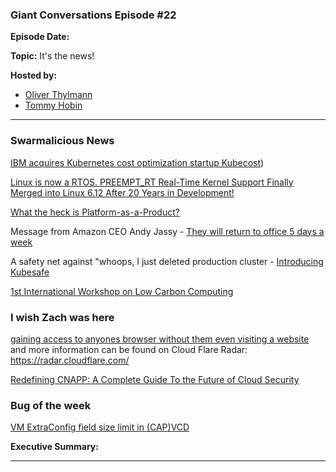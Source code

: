### Giant Conversations Episode #22

**Episode Date:**

**Topic:** It's the news!

**Hosted by:** 

* [Oliver Thylmann](https://twitter.com/othylmann)
* [Tommy Hobin](https://twitter.com/tommyhobin)

------------------------------------------------------------------------------------------------------------------------------


### Swarmalicious News 

[IBM acquires Kubernetes cost optimization startup Kubecost](https://techcrunch.com/2024/09/17/ibm-acquires-kubernetes-cost-optimization-startup-kubecost/))

[Linux is now a RTOS. PREEMPT_RT Real-Time Kernel Support Finally Merged into Linux 6.12 After 20 Years in Development!](https://www.reddit.com/r/linux/comments/1fl88vk/comment/lo11mhw/?context=3&share_id=zzCXZmHFST4VfNsNo1SR8&utm_content=1&utm_medium=ios_app&utm_name=ioscss&utm_source=share&utm_term=1)

[What the heck is Platform-as-a-Product?](https://www.youtube.com/watch?v=t5LCrTxPDgQ)

Message from Amazon CEO Andy Jassy - [They will return to office 5 days a week](https://www.aboutamazon.com/news/company-news/ceo-andy-jassy-latest-update-on-amazon-return-to-office-manager-team-ratio)

A safety net against "whoops, I just deleted production cluster - [Introducing Kubesafe](https://github.com/Telemaco019/kubesafe)

[1st International Workshop on Low Carbon Computing](https://www.sicsa.ac.uk/loco/loco2024/)

### I wish Zach was here

[gaining access to anyones browser without them even visiting a website](https://kibty.town/blog/arc/) and more information can be found on Cloud Flare Radar: https://radar.cloudflare.com/

[Redefining CNAPP: A Complete Guide To the Future of Cloud Security](https://softwareanalyst.substack.com/p/redefining-cnapp-a-complete-guide)

### Bug of the week

[VM ExtraConfig field size limit in (CAP)VCD](https://github.com/giantswarm/giantswarm/issues/31678)

**Executive Summary:**


------------------------------------------------------------------------------------------------------------------------------

 

